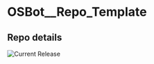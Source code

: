 # OSBot__Repo_Template

## Repo details

![Current Release](https://img.shields.io/badge/release-v0.7.35-blue)
